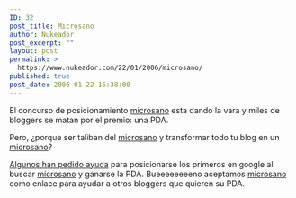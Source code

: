 ```yaml
---
ID: 32
post_title: Microsano
author: Nukeador
post_excerpt: ""
layout: post
permalink: >
  https://www.nukeador.com/22/01/2006/microsano/
published: true
post_date: 2006-01-22 15:38:00
---
```

El concurso de posicionamiento <a href="http://microsano.spacebom.com">microsano</a> esta dando la vara y miles de bloggers se matan por el premio: una PDA.

Pero, ¿porque ser taliban del <a href="http://microsano.spacebom.com">microsano</a> y transformar todo tu blog en un <a href="http://microsano.spacebom.com">microsano</a>?

<a href="http://blog.spacebom.com/19/del/01/del/2006-%c2%a1necesito-ayuda-ii/">Algunos han pedido ayuda</a> para posicionarse los primeros en google al buscar <a href="http://microsano.spacebom.com">microsano</a> y ganarse la PDA. Bueeeeeeeeno aceptamos <a href="http://microsano.spacebom.com">microsano</a> como enlace para ayudar a otros bloggers que quieren su PDA.